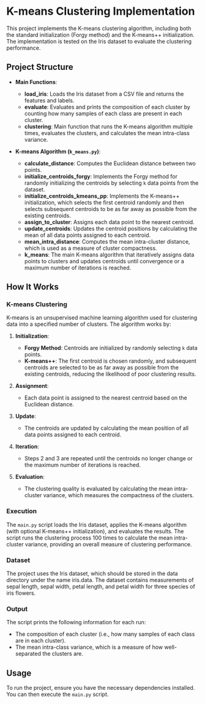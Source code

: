 # K-means Clustering Implementation

This project implements the K-means clustering algorithm, including both the standard initialization (Forgy method) and the K-means++ initialization. The implementation is tested on the Iris dataset to evaluate the clustering performance.

## Project Structure

- **Main Functions**:
  - **load_iris**: Loads the Iris dataset from a CSV file and returns the features and labels.
  - **evaluate**: Evaluates and prints the composition of each cluster by counting how many samples of each class are present in each cluster.
  - **clustering**: Main function that runs the K-means algorithm multiple times, evaluates the clusters, and calculates the mean intra-class variance.

- **K-means Algorithm (`k_means.py`)**:
  - **calculate_distance**: Computes the Euclidean distance between two points.
  - **initialize_centroids_forgy**: Implements the Forgy method for randomly initializing the centroids by selecting `k` data points from the dataset.
  - **initialize_centroids_kmeans_pp**: Implements the K-means++ initialization, which selects the first centroid randomly and then selects subsequent centroids to be as far away as possible from the existing centroids.
  - **assign_to_cluster**: Assigns each data point to the nearest centroid.
  - **update_centroids**: Updates the centroid positions by calculating the mean of all data points assigned to each centroid.
  - **mean_intra_distance**: Computes the mean intra-cluster distance, which is used as a measure of cluster compactness.
  - **k_means**: The main K-means algorithm that iteratively assigns data points to clusters and updates centroids until convergence or a maximum number of iterations is reached.

## How It Works

### K-means Clustering
K-means is an unsupervised machine learning algorithm used for clustering data into a specified number of clusters. The algorithm works by:

1. **Initialization**: 
   - **Forgy Method**: Centroids are initialized by randomly selecting `k` data points.
   - **K-means++**: The first centroid is chosen randomly, and subsequent centroids are selected to be as far away as possible from the existing centroids, reducing the likelihood of poor clustering results.

2. **Assignment**:
   - Each data point is assigned to the nearest centroid based on the Euclidean distance.

3. **Update**:
   - The centroids are updated by calculating the mean position of all data points assigned to each centroid.

4. **Iteration**:
   - Steps 2 and 3 are repeated until the centroids no longer change or the maximum number of iterations is reached.

5. **Evaluation**:
   - The clustering quality is evaluated by calculating the mean intra-cluster variance, which measures the compactness of the clusters.

### Execution

The `main.py` script loads the Iris dataset, applies the K-means algorithm (with optional K-means++ initialization), and evaluates the results. The script runs the clustering process 100 times to calculate the mean intra-cluster variance, providing an overall measure of clustering performance.

### Dataset

The project uses the Iris dataset, which should be stored in the data directory under the name iris.data. The dataset contains measurements of sepal length, sepal width, petal length, and petal width for three species of iris flowers.

### Output
The script prints the following information for each run:

- The composition of each cluster (i.e., how many samples of each class are in each cluster).
- The mean intra-class variance, which is a measure of how well-separated the clusters are.

## Usage

To run the project, ensure you have the necessary dependencies installed. You can then execute the `main.py` script.


